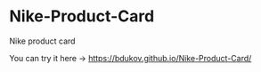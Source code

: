 # Nike-Product-Card
Nike product card

You can try it here -> https://bdukov.github.io/Nike-Product-Card/
